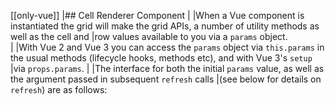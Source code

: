 [[only-vue]]
|## Cell Renderer Component
|
|When a Vue component is instantiated the grid will make the grid APIs, a number of utility methods as well as the cell and 
|row values available to you via a `params` object.  
|
|With Vue 2 and Vue 3 you can access the `params` object via `this.params` in the usual methods (lifecycle hooks, methods etc), and with Vue 3's `setup` 
|via `props.params`.
|
|The interface for both the initial `params` value, as well as the argument passed in subsequent `refresh` calls 
|(see below for details on `refresh`) are as follows:
